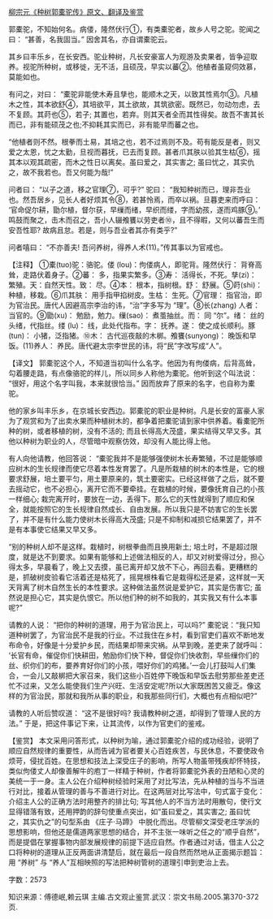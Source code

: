 [柳宗元《种树郭橐驼传》原文、翻译及鉴赏](https://www.vrrw.net/wx/14122.html)

郭橐驼，不知始何名。病偻，隆然伏行①，有类橐驼者，故乡人号之驼。驼闻之曰： “甚善，名我固当。” 因舍其名，亦自谓橐驼云。

其乡曰丰乐乡，在长安西。驼业种树，凡长安豪富人为观游及卖果者，皆争迎取养。视驼所种树，或移徙，无不活，且硕茂，早实以蕃②。他植者虽窥伺效慕，莫能如也。

有问之，对曰： “橐驼非能使木寿且孳也，能顺木之天，以致其性焉尔③。凡植木之性，其本欲舒④，其培欲平，其土欲故，其筑欲密。既然已，勿动勿虑，去不复顾。其莳也⑤，若子; 其置也，若弃。则其天者全而其性得矣。故吾不害其长而已，非有能硕茂之也;不抑耗其实而已，非有能早而蕃之也。

“他植者则不然。根拳而土易，其培之也，若不过焉则不及。苟有能反是者，则又爱之太恩，忧之太勤，旦视而暮抚，已去而复顾。甚者爪其肤以验其生枯⑥，摇其本以观其疏密，而木之性日以离矣。虽曰爱之，其实害之; 虽曰忧之，其实仇之，故不我若也。吾又何能为哉!”

问者曰： “以子之道，移之官理⑦，可乎?” 驼曰： “我知种树而已，理非吾业也。然吾居乡，见长人者好烦其令⑧，若甚怜焉，而卒以祸。旦暮吏来而呼曰： ‘官命促尔耕，勖尔植，督尔获，早缫而绪，早织而缕，字而幼孩，遂而鸡豚⑨。’ 鸣鼓而聚之，击木而召之，吾小人辍飧饔以劳吏者⑩，且不得暇，又何以蕃吾生而安吾性耶? 故病且怠。若是，则与吾业者其亦有类乎?”

问者嘻曰： “不亦善夫! 吾问养树，得养人术(11)。”传其事以为官戒也。



【注释】 ①橐(tuo)驼：骆驼。偻 (lou)：佝偻病人，即驼背。隆然伏行： 背脊高耸，走路伏着身子。②蕃： 多，指果实繁多。③寿： 活得长，不死。孳(zi)： 繁殖。天：自然天性。致： 尽。④本： 根本，指树根。舒： 舒展。⑤莳(shi)： 种植，移栽。⑥爪其肤： 用手指甲掐树皮。生枯： 生死。⑦官理： 指官治，即为官治民。唐代人因避高宗李治的讳，“治”字多写为 “理”。⑧长(zhang) 人者： 当官的。⑨勖(xu)： 勉励，勉力。缫(sao)： 煮茧抽丝。而： 同 “尔”。绪： 丝的头绪，代指丝。缕 (lu)： 线，此处代指布。字： 抚养。遂： 使之成长顺利。豚 (tun)： 小猪，泛指猪。⑩木： 古代巡夜敲的木梆。飧饔(sunyong)： 晚饭和早饭。(11)养人： 养民。唐代避太宗李世民的讳，将“民”字改写成“人”。

【译文】 郭橐驼这个人，不知道当初叫什么名字。他因为有佝偻病，后背高耸，勾着腰走路，有点像骆驼的样儿，所以同乡人称他为橐驼。他听到这个叫法说： “很好，用这个名字叫我，本来就很恰当。” 因而放弃了原来的名字，也自称为橐驼。

他的家乡叫丰乐乡，在京城长安西边。郭橐驼的职业是种树。凡是长安的富豪人家为了观赏和为了出卖水果而种植树木的，都争着把橐驼请到家中供养着。看橐驼所种的树，或者移植的树，没有不活的; 而且长得高大茂盛，果实结得又早又多。其他以种树为职业的人，尽管暗中观察仿效，却没有人能比得上他。

有人向他请教，他回答说： “橐驼我并不是能够强使树木长寿繁殖，不过是能够顺应树木的生长规律而使它尽着本性发育罢了。凡是所栽植的树木的本性是，它的根要求舒展，培土要平匀，用土要原来的，筑土要密实。已经这样做了之后，就不要去摇动它，也不必担心，离开它而不要牵挂。在栽植的时候，要像抚育自己的小孩一样细心; 栽完离开时，要放在一边，丢得下。那么它的天性就得到了顺应和保全，就能按照它的生长规律自然成长、自由发展。所以我只是不妨害它的生长罢了，并不是有什么能力使树木长得高大茂盛; 只是不抑制和减损它结果罢了，并不是有本事使它结果又早又多。

“别的种树人却不是这样。栽植时，树根拳曲而且换用新土; 培土时，不是超过限度，就是达不到要求。如果有能够和上述做法相反的人，却又对树爱得过分，担心得太多，早晨看了，晚上又去摸，虽已离开却又放不下心，再回去看。更糟糕的是，抓破树皮验看它活着还是枯死了，摇晃根株看它是栽得松还是紧，这样就一天天背离了树木自然生长的本性要求。这种做法虽然说是爱护它，其实是伤害它; 虽然说是担心它，其实是仇恨它。所以他们种的树不如我的，其实我又有什么本事呢?”

请教的人说： “把你的种树的道理，用于为官治民上，可以吗?” 橐驼说：“我只知道种树罢了，为官治民不是我的行业。不过我住在乡村，看到官吏们喜欢不断地发布命令，好像是十分爱护乡民，而结果却带来灾祸。从早到晚，差吏来了就呼叫： ‘长官有命，催促你们快耕田，勉励你们快下种，督促你们快收割，早些缫你们的丝、织你们的布，要养育好你们的小孩，喂好你们的鸡猪。’一会儿打鼓叫人们集合，一会儿又敲梆把大家召来，我们这些小百姓停下晚饭和早饭去慰劳那些差吏还忙不过来，又怎么能使我们生产兴旺、生活安定呢?所以大家既困苦又疲乏。像这样的为官治民，那就和我所从事的职业，和我那些同行们，大概也有点相似吧?”

请教的人听后赞叹道： “这不是很好吗? 我请教种树之道，却得到了管理人民的方法。” 于是，把这件事记下来，让其流传，以作为官吏们的鉴戒。

【鉴赏】 本文采用问答形式，以种树为喻，通过郭橐驼介绍的成功经验，说明了顺应自然规律的重要性，从而告诫为官者要关心百姓疾苦，与民休息，不要使政令烦苛，侵扰百姓。在思想和技法上深受庄子的影响，所写人物虽带残疾却怀特技，类似佝偻丈人却像善解牛的庖丁一样精于种树，作者将郭橐驼外表的丑陋和心灵的美统一于一身。主人公在介绍种树经验时采用了对比写法，先从种植的当与不当进行对比，接着从管理的善与不善进行对比。在这两层对比写法中，句式富于变化： 介绍主人公的正确方法时用整齐的排比句; 写其他人的不当方法时用散句，使行文显得错落有致，还用押韵的辞句使重点突出，如“虽曰爱之，其实害之; 虽曰忧之，其实仇之”的句型系由 《庄子·马蹄》 中脱化而出。尽管柳文深受老庄学派的思想影响，但他还是儒道两家思想的结合，并不主张一味听之任之的“顺乎自然”，而是提倡在掌握事物内部发展规律的前提下适应自然。作者通过对话，借主人公之口将种树的道理从正反两面讲清楚后，就在最后一段自然而然地从正面揭示题旨： 用 “养树” 与 “养人”互相映照的写法把种树管树的道理引申到吏治上去。

字数：2573

知识来源：傅德岷,赖云琪 主编.古文观止鉴赏.武汉：崇文书局.2005.第370-372页.

